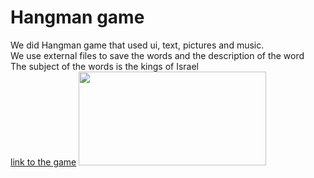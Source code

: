 <h1>Hangman game</h1>
<div>We did Hangman game that used ui, text, pictures and music.</div>
<div>We use external files to save the words and the description of the word</div>
<div>The subject of the words is the kings of Israel</div>
<a href="https://shaykeshok.itch.io/hangman" target=_blank">link to the game</a>
<img src="https://github.com/shaykeshok/unity-Ex3/blob/master/images/Capture.PNG" width="300px" height="150px">
